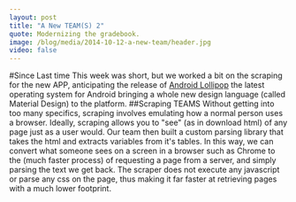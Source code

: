 ```yaml
---
layout: post
title: "A New TEAM(S) 2"
quote: Modernizing the gradebook.
image: /blog/media/2014-10-12-a-new-team/header.jpg
video: false
---
```


#Since Last time
This week was short, but we worked a bit on the scraping for the new APP, anticipating the release of [Android Lollipop](http://www.android.com/versions/lollipop-5-0/) the latest operating system for Android bringing a whole new design language (called Material Design) to the platform.
##Scraping TEAMS
Without getting into too many specifics, scraping involves emulating how a normal person uses a browser. Ideally, scraping allows you to "see" (as in download html) of any page just as a user would. Our team then built a custom parsing library that takes the html and extracts variables from it's tables. In this way, we can convert what someone sees on a screen in a browser such as Chrome to the (much faster process) of requesting a page from a server, and simply parsing the text we get back. The scraper does not execute any javascript or parse any css on the page, thus making it far faster at retrieving pages with a much lower footprint. 